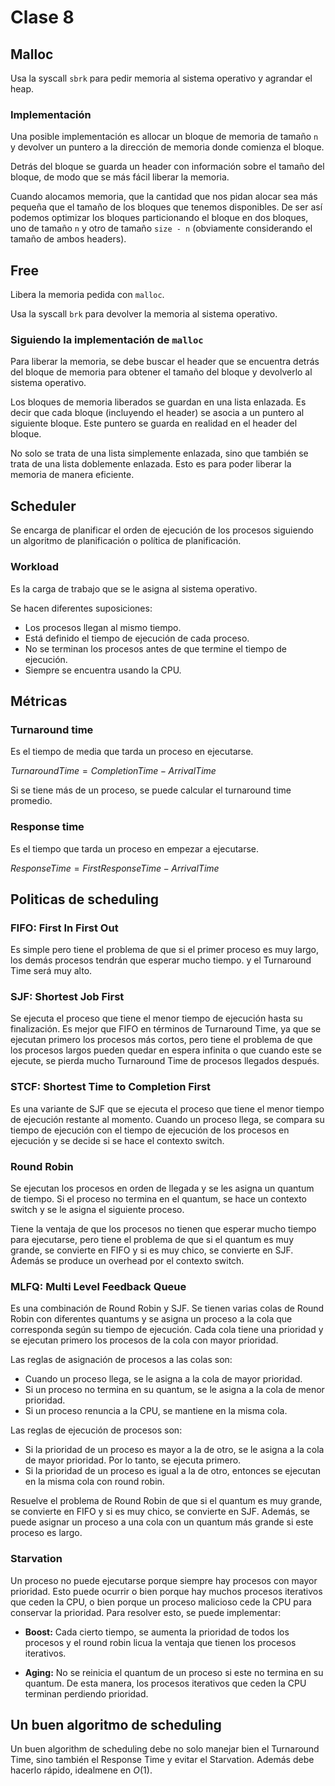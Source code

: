 # Clase 8

## Malloc

Usa la syscall `sbrk` para pedir memoria al sistema operativo y agrandar el heap.

### Implementación

Una posible implementación es allocar un bloque de memoria de tamaño `n` y devolver un puntero a la dirección de memoria donde comienza el bloque.

Detrás del bloque se guarda un header con información sobre el tamaño del bloque, de modo que se más fácil liberar la memoria.

Cuando alocamos memoria, que la cantidad que nos pidan alocar sea más pequeña que el tamaño de los bloques que tenemos disponibles. De ser así podemos optimizar los bloques particionando el bloque en dos bloques, uno de tamaño `n` y otro de tamaño `size - n` (obviamente considerando el tamaño de ambos headers).

## Free

Libera la memoria pedida con `malloc`.

Usa la syscall `brk` para devolver la memoria al sistema operativo.

### Siguiendo la implementación de `malloc`

Para liberar la memoria, se debe buscar el header que se encuentra detrás del bloque de memoria para obtener el tamaño del bloque y devolverlo al sistema operativo.

Los bloques de memoria liberados se guardan en una lista enlazada. Es decir que cada bloque (incluyendo el header) se asocia a un puntero al siguiente bloque. Este puntero se guarda en realidad en el header del bloque.

No solo se trata de una lista simplemente enlazada, sino que también se trata de una lista doblemente enlazada. Esto es para poder liberar la memoria de manera eficiente.

## Scheduler

Se encarga de planificar el orden de ejecución de los procesos siguiendo un algoritmo de planificación o política de planificación.

### Workload

Es la carga de trabajo que se le asigna al sistema operativo.

Se hacen diferentes suposiciones:

- Los procesos llegan al mismo tiempo.
- Está definido el tiempo de ejecución de cada proceso.
- No se terminan los procesos antes de que termine el tiempo de ejecución.
- Siempre se encuentra usando la CPU.

## Métricas

### Turnaround time

Es el tiempo de media que tarda un proceso en ejecutarse.

$Turnaround Time = Completion Time - Arrival Time$

Si se tiene más de un proceso, se puede calcular el turnaround time promedio.

### Response time

Es el tiempo que tarda un proceso en empezar a ejecutarse.

$Response Time = First Response Time - Arrival Time$

## Politicas de scheduling

### FIFO: First In First Out

Es simple pero tiene el problema de que si el primer proceso es muy largo, los demás procesos tendrán que esperar mucho tiempo. y el Turnaround Time será muy alto.

### SJF: Shortest Job First

Se ejecuta el proceso que tiene el menor tiempo de ejecución hasta su finalización.
Es mejor que FIFO en términos de Turnaround Time, ya que se ejecutan primero los procesos más cortos, pero tiene el problema de que los procesos largos pueden quedar en espera infinita o que cuando este se ejecute, se pierda mucho Turnaround Time de procesos llegados después.

### STCF: Shortest Time to Completion First

Es una variante de SJF que se ejecuta el proceso que tiene el menor tiempo de ejecución restante al momento. Cuando un proceso llega, se compara su tiempo de ejecución con el tiempo de ejecución de los procesos en ejecución y se decide si se hace el contexto switch.

### Round Robin

Se ejecutan los procesos en orden de llegada y se les asigna un quantum de tiempo. Si el proceso no termina en el quantum, se hace un contexto switch y se le asigna el siguiente proceso.

Tiene la ventaja de que los procesos no tienen que esperar mucho tiempo para ejecutarse, pero tiene el problema de que si el quantum es muy grande, se convierte en FIFO y si es muy chico, se convierte en SJF. Además se produce un overhead por el contexto switch.

### MLFQ: Multi Level Feedback Queue

Es una combinación de Round Robin y SJF. Se tienen varias colas de Round Robin con diferentes quantums y se asigna un proceso a la cola que corresponda según su tiempo de ejecución. Cada cola tiene una prioridad y se ejecutan primero los procesos de la cola con mayor prioridad.

Las reglas de asignación de procesos a las colas son:

- Cuando un proceso llega, se le asigna a la cola de mayor prioridad.
- Si un proceso no termina en su quantum, se le asigna a la cola de menor prioridad.
- Si un proceso renuncia a la CPU, se mantiene en la misma cola.

Las reglas de ejecución de procesos son:

- Si la prioridad de un proceso es mayor a la de otro, se le asigna a la cola de mayor prioridad. Por lo tanto, se ejecuta primero.
- Si la prioridad de un proceso es igual a la de otro, entonces se ejecutan en la misma cola con round robin.

Resuelve el problema de Round Robin de que si el quantum es muy grande, se convierte en FIFO y si es muy chico, se convierte en SJF. Además, se puede asignar un proceso a una cola con un quantum más grande si este proceso es largo.

### Starvation

Un proceso no puede ejecutarse porque siempre hay procesos con mayor prioridad. Esto puede ocurrir o bien porque hay muchos procesos iterativos que ceden la CPU, o bien porque un proceso malicioso cede la CPU para conservar la prioridad. Para resolver esto, se puede implementar:

- **Boost:** Cada cierto tiempo, se aumenta la prioridad de todos los procesos y el round robin licua la ventaja que tienen los procesos iterativos.

- **Aging:** No se reinicia el quantum de un proceso si este no termina en su quantum. De esta manera, los procesos iterativos que ceden la CPU terminan perdiendo prioridad.

## Un buen algoritmo de scheduling

Un buen algorithm de scheduling debe no solo manejar bien el Turnaround Time, sino también el Response Time y evitar el Starvation. Además debe hacerlo rápido, idealmene en $O(1)$.
